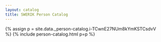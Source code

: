 ```yaml
---
layout: catalog
title: SWERIK Person Catalog
---
```

{% assign p = site.data._person-catalog.i-TCwnE27NUm8kYmKSTCsdvV %}
{% include person-catalog.html p=p %}

